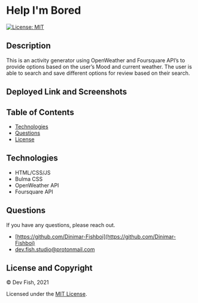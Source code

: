 # Help I'm Bored

[![License: MIT](https://img.shields.io/badge/License-MIT-yellow.svg)](https://opensource.org/licenses/MIT)

## Description

This is an activity generator using OpenWeather and Foursquare API’s to provide options based on the user’s Mood and current weather. The user is able to search and save different options for review based on their search.

## Deployed Link and Screenshots

## Table of Contents 
- [Technologies](#technologies)
- [Questions](#questions)
- [License](#license-and-copyright)

## Technologies

- HTML/CSS/JS
- Bulma CSS
- OpenWeather API
- Foursquare API

## Questions

If you have any questions, please reach out.

- [https://github.com/Dinimar-Fishboi](https://github.com/Dinimar-Fishboi)
- [dev.fish.studio@protonmail.com ](#dev.fish.studio@protonmail.com )

## License and Copyright

 © Dev Fish, 2021

Licensed under the [MIT License](LICENSE).

